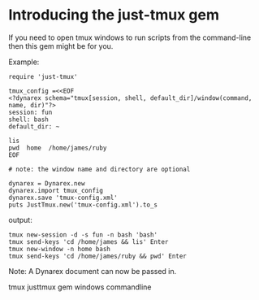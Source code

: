 # Introducing the just-tmux gem

If you need to open tmux windows to run scripts from the command-line then this gem might be for you.

Example:


    require 'just-tmux'

    tmux_config =<<EOF
    <?dynarex schema="tmux[session, shell, default_dir]/window(command, name, dir)"?>
    session: fun
    shell: bash
    default_dir: ~

    lis
    pwd  home  /home/james/ruby
    EOF

    # note: the window name and directory are optional

    dynarex = Dynarex.new
    dynarex.import tmux_config
    dynarex.save 'tmux-config.xml'
    puts JustTmux.new('tmux-config.xml').to_s

output:

    tmux new-session -d -s fun -n bash 'bash'
    tmux send-keys 'cd /home/james && lis' Enter
    tmux new-window -n home bash
    tmux send-keys 'cd /home/james/ruby && pwd' Enter


Note: A Dynarex document can now be passed in.

tmux justtmux gem windows commandline
